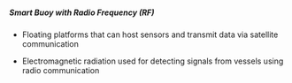 ##### **Smart Buoy with Radio Frequency (RF)**

- Floating platforms that can host sensors and transmit data via satellite communication 

- Electromagnetic radiation used for detecting signals from vessels using radio communication
